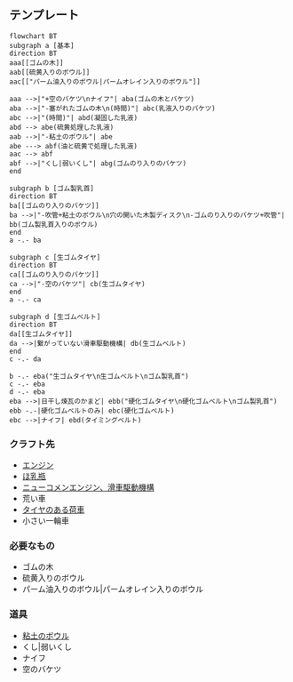 ## テンプレート
```mermaid
flowchart BT
subgraph a [基本]
direction BT
aaa[[ゴムの木]]
aab[[硫黄入りのボウル]]
aac[["パーム油入りのボウル|パームオレイン入りのボウル"]]

aaa -->|"+空のバケツ\nナイフ"| aba(ゴムの木とバケツ)
aba -->|"-塞がれたゴムの木\n(時間)"| abc(乳液入りのバケツ)
abc -->|"(時間)"| abd(凝固した乳液)
abd --> abe(硫黄処理した乳液)
aab -->|"-粘土のボウル"| abe
abe ---> abf(油と硫黄で処理した乳液)
aac --> abf
abf -->|"くし|弱いくし"| abg(ゴムのり入りのバケツ)
end

subgraph b [ゴム製乳首]
direction BT
ba[[ゴムのり入りのバケツ]]
ba -->|"-吹管+粘土のボウル\n穴の開いた木製ディスク\n-ゴムのり入りのバケツ+吹管"| bb(ゴム製乳首入りのボウル)
end
a -.- ba

subgraph c [生ゴムタイヤ]
direction BT
ca[[ゴムのり入りのバケツ]]
ca -->|"-空のバケツ"| cb(生ゴムタイヤ)
end
a -.- ca

subgraph d [生ゴムベルト]
direction BT
da[[生ゴムタイヤ]]
da -->|繋がっていない滑車駆動機構| db(生ゴムベルト)
end
c -.- da

b -.- eba("生ゴムタイヤ\n生ゴムベルト\nゴム製乳首")
c -.- eba
d -.- eba
eba -->|日干し煉瓦のかまど| ebb("硬化ゴムタイヤ\n硬化ゴムベルト\nゴム製乳首")
ebb -.-|硬化ゴムベルトのみ| ebc(硬化ゴムベルト)
ebc -->|ナイフ| ebd(タイミングベルト)
```
### クラフト先
* [エンジン](https://github.com/aya-0p/yah-craft-recipe/blob/main/Engine-craft.md)
* [ほ乳瓶](https://github.com/aya-0p/yah-craft-recipe/blob/main/Glass.md)
* [ニューコメンエンジン、滑車駆動機構](https://github.com/aya-0p/yah-craft-recipe/blob/main/Newcomen-tools.md)
* 荒い車
* [タイヤのある荷車](https://github.com/aya-0p/yah-craft-recipe/blob/main/2.23.0/Horse-drawn-cart.md)
* 小さい一輪車
### 必要なもの
* ゴムの木
* 硫黄入りのボウル
* パーム油入りのボウル|パームオレイン入りのボウル
### 道具
* [粘土のボウル](https://github.com/aya-0p/yah-craft-recipe/blob/main/Clay.md)
* くし|弱いくし
* ナイフ
* 空のバケツ
